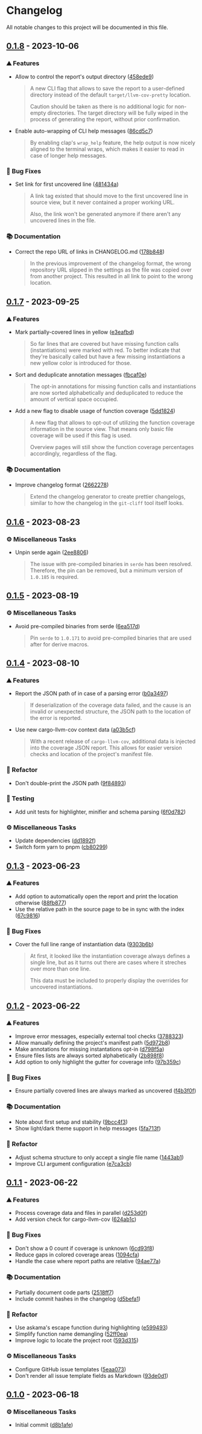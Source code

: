 # Changelog

All notable changes to this project will be documented in this file.

<!-- markdownlint-disable no-duplicate-header -->
<!-- markdownlint-disable no-trailing-spaces -->

## [0.1.8](https://github.com/dnaka91/llvm-cov-pretty/compare/v0.1.7...v0.1.8) - 2023-10-06

### <!-- 0 -->⛰️ Features

- Allow to control the report's output directory ([458ede9](https://github.com/dnaka91/llvm-cov-pretty/commit/458ede98a235693ef7af80d913a744587b9e29d3))
  > A new CLI flag that allows to save the report to a user-defined
  > directory instead of the default `target/llvm-cov-pretty` location.
  > 
  > Caution should be taken as there is no additional logic for non-empty
  > directories. The target directory will be fully wiped in the process of
  > generating the report, without prior confirmation.
- Enable auto-wrapping of CLI help messages ([86cd5c7](https://github.com/dnaka91/llvm-cov-pretty/commit/86cd5c7ad853570095e5aa0aec2fff39ce9b6c7e))
  > By enabling clap's `wrap_help` feature, the help output is now nicely
  > aligned to the terminal wraps, which makes it easier to read in case of
  > longer help messages.

### <!-- 1 -->🐛 Bug Fixes

- Set link for first uncovered line ([481434a](https://github.com/dnaka91/llvm-cov-pretty/commit/481434a271553ce5fea32bb1efe442a46611776b))
  > A link tag existed that should move to the first uncovered line in
  > source view, but it never contained a proper working URL.
  > 
  > Also, the link won't be generated anymore if there aren't any uncovered
  > lines in the file.

### <!-- 2 -->📚 Documentation

- Correct the repo URL of links in CHANGELOG.md ([178b848](https://github.com/dnaka91/llvm-cov-pretty/commit/178b84814997666d52fefbc533f902171000173a))
  > In the previous improvement of the changelog format, the wrong
  > repository URL slipped in the settings as the file was copied over from
  > another project. This resulted in all link to point to the wrong
  > location.

## [0.1.7](https://github.com/dnaka91/llvm-cov-pretty/compare/v0.1.6...v0.1.7) - 2023-09-25

### <!-- 0 -->⛰️ Features

- Mark partially-covered lines in yellow ([e3eafbd](https://github.com/dnaka91/llvm-cov-pretty/commit/e3eafbdd3a9bd998a5d371a0369a19f998bc964d))
  > So far lines that are covered but have missing function calls
  > (instantiations) were marked with red. To better indicate that they're
  > basically called but have a few missing instantiations a new yellow
  > color is introduced for those.
- Sort and deduplicate annotation messages ([fbcaf0e](https://github.com/dnaka91/llvm-cov-pretty/commit/fbcaf0eb85681e555292fc1052e50c42a79947e2))
  > The opt-in annotations for missing function calls and instantiations
  > are now sorted alphabetically and deduplicated to reduce the amount of
  > vertical space occupied.
- Add a new flag to disable usage of function coverage ([5dd1824](https://github.com/dnaka91/llvm-cov-pretty/commit/5dd18245a7632b10eee7243af031fb79ff4c2791))
  > A new flag that allows to opt-out of utilizing the function coverage
  > information in the source view. That means only basic file coverage will
  > be used if this flag is used.
  > 
  > Overview pages will still show the function coverage percentages
  > accordingly, regardless of the flag.

### <!-- 2 -->📚 Documentation

- Improve changelog format ([2662278](https://github.com/dnaka91/llvm-cov-pretty/commit/266227895382700d0c56c434d4c75597094c2012))
  > Extend the changelog generator to create prettier changelogs, similar to
  > how the changelog in the `git-cliff` tool itself looks.

## [0.1.6](https://github.com/dnaka91/llvm-cov-pretty/compare/v0.1.5...v0.1.6) - 2023-08-23

### <!-- 7 -->⚙️ Miscellaneous Tasks

- Unpin serde again ([2ee8806](https://github.com/dnaka91/llvm-cov-pretty/commit/2ee8806a488f6a6d405772f16dd236f7834fb6d9))
  > The issue with pre-compiled binaries in `serde` has been resolved.
  > Therefore, the pin can be removed, but a minimum version of `1.0.185` is
  > required.

## [0.1.5](https://github.com/dnaka91/llvm-cov-pretty/compare/v0.1.4...v0.1.5) - 2023-08-19

### <!-- 7 -->⚙️ Miscellaneous Tasks

- Avoid pre-compiled binaries from serde ([6ea517d](https://github.com/dnaka91/llvm-cov-pretty/commit/6ea517dda075136ff85b8b26b3c5c418068abf32))
  > Pin `serde` to `1.0.171` to avoid pre-compiled binaries that are used
  > after for derive macros.

## [0.1.4](https://github.com/dnaka91/llvm-cov-pretty/compare/v0.1.3...v0.1.4) - 2023-08-10

### <!-- 0 -->⛰️ Features

- Report the JSON path of in case of a parsing error ([b0a3497](https://github.com/dnaka91/llvm-cov-pretty/commit/b0a349721e48cb60f04a40484e4601d5a518e721))
  > If deserialization of the coverage data failed, and the cause is an
  > invalid or unexpected structure, the JSON path to the location of the
  > error is reported.
- Use new cargo-llvm-cov context data ([a03b5cf](https://github.com/dnaka91/llvm-cov-pretty/commit/a03b5cf89fc1f8479b93d652f20da9e41cdeb2b2))
  > With a recent release of `cargo-llvm-cov`, additional data is injected
  > into the coverage JSON report. This allows for easier version checks and
  > location of the project's manifest file.

### <!-- 4 -->🚜 Refactor

- Don't double-print the JSON path ([9f84893](https://github.com/dnaka91/llvm-cov-pretty/commit/9f84893028b7750134051d76b47331fc8ed9f766))

### <!-- 6 -->🧪 Testing

- Add unit tests for highlighter, minifier and schema parsing ([6f0d782](https://github.com/dnaka91/llvm-cov-pretty/commit/6f0d782c065a2c6b4a6e7c6bd7b99cbadabc0a0f))

### <!-- 7 -->⚙️ Miscellaneous Tasks

- Update dependencies ([dd1892f](https://github.com/dnaka91/llvm-cov-pretty/commit/dd1892f5cbcdfd48344036236441339e52c23d68))
- Switch form yarn to pnpm ([cb80299](https://github.com/dnaka91/llvm-cov-pretty/commit/cb8029936a5257f7ef5633aab96a306f66e23ad6))

## [0.1.3](https://github.com/dnaka91/llvm-cov-pretty/compare/v0.1.2...v0.1.3) - 2023-06-23

### <!-- 0 -->⛰️ Features

- Add option to automatically open the report and print the location otherwise ([88fb877](https://github.com/dnaka91/llvm-cov-pretty/commit/88fb87797fd39722e13c2dd05d7f40b45c93b615))
- Use the relative path in the source page to be in sync with the index ([67c9816](https://github.com/dnaka91/llvm-cov-pretty/commit/67c98161a5dd358511ecce1b9c6cedd71025da48))

### <!-- 1 -->🐛 Bug Fixes

- Cover the full line range of instantiation data ([9303b6b](https://github.com/dnaka91/llvm-cov-pretty/commit/9303b6b827d40e643ed5e00ec04afef0324f3d4f))
  > At first, it looked like the instantiation coverage always defines a
  > single line, but as it turns out there are cases where it streches over
  > more than one line.
  > 
  > This data must be included to properly display the overrides for
  > uncovered instantiations.

## [0.1.2](https://github.com/dnaka91/llvm-cov-pretty/compare/v0.1.1...v0.1.2) - 2023-06-22

### <!-- 0 -->⛰️ Features

- Improve error messages, especially external tool checks ([3788323](https://github.com/dnaka91/llvm-cov-pretty/commit/378832381d58ef6a43e755c90a94d34a26f6d2fb))
- Allow manually defining the project's manifest path ([5d972b8](https://github.com/dnaka91/llvm-cov-pretty/commit/5d972b8e00e5d337d30abfa0a3e875723b593bf2))
- Make annotations for missing instantations opt-in ([d798f5a](https://github.com/dnaka91/llvm-cov-pretty/commit/d798f5ae7196174680d3187eb6d16ae17529a0db))
- Ensure files lists are always sorted alphabetically ([2b898f8](https://github.com/dnaka91/llvm-cov-pretty/commit/2b898f8181b5ce5d318e2f3e3625a93d53aa4ea8))
- Add option to only highlight the gutter for coverage info ([97b359c](https://github.com/dnaka91/llvm-cov-pretty/commit/97b359c08a46a96e33cab6197ba706c865987822))

### <!-- 1 -->🐛 Bug Fixes

- Ensure partially covered lines are always marked as uncovered ([f4b3f0f](https://github.com/dnaka91/llvm-cov-pretty/commit/f4b3f0fbe0b1782c346e230d23cab21d97b6abab))

### <!-- 2 -->📚 Documentation

- Note about first setup and stability ([9bcc4f3](https://github.com/dnaka91/llvm-cov-pretty/commit/9bcc4f3b1a9fc485115260057a3ea1163c2342dc))
- Show light/dark theme support in help messages ([5fa713f](https://github.com/dnaka91/llvm-cov-pretty/commit/5fa713ff627e5f677eb9ba758e2b5b6247f988ce))

### <!-- 4 -->🚜 Refactor

- Adjust schema structure to only accept a single file name ([1443ab1](https://github.com/dnaka91/llvm-cov-pretty/commit/1443ab1d12f877f465f675246327c71de898a155))
- Improve CLI argument configuration ([e7ca3cb](https://github.com/dnaka91/llvm-cov-pretty/commit/e7ca3cb48618ea3e9de02a66be725a4dff084a52))

## [0.1.1](https://github.com/dnaka91/llvm-cov-pretty/compare/v0.1.0...v0.1.1) - 2023-06-22

### <!-- 0 -->⛰️ Features

- Process coverage data and files in parallel ([d253d0f](https://github.com/dnaka91/llvm-cov-pretty/commit/d253d0f562cc585700f46d53bbccb9c1e2703ea9))
- Add version check for cargo-llvm-cov ([624ab1c](https://github.com/dnaka91/llvm-cov-pretty/commit/624ab1c6cf4f18df31a33ca48e4c545f1e78e6c2))

### <!-- 1 -->🐛 Bug Fixes

- Don't show a 0 count if coverage is unknown ([6cd93f8](https://github.com/dnaka91/llvm-cov-pretty/commit/6cd93f8cd7788cda76d874c365277433ee5e117c))
- Reduce gaps in colored coverage areas ([1094cfa](https://github.com/dnaka91/llvm-cov-pretty/commit/1094cfad0909381a3c118a128b2b2d387b02898f))
- Handle the case where report paths are relative ([94ae77a](https://github.com/dnaka91/llvm-cov-pretty/commit/94ae77a6b8ac213f22b40cb43382170458ff9970))

### <!-- 2 -->📚 Documentation

- Partially document code parts ([2518ff7](https://github.com/dnaka91/llvm-cov-pretty/commit/2518ff74e27caf081cb8114eaa277eef78c80b2a))
- Include commit hashes in the changelog ([d5befa1](https://github.com/dnaka91/llvm-cov-pretty/commit/d5befa1a7aa7dd93f09ec2a5e15d9d1f25fc5a93))

### <!-- 4 -->🚜 Refactor

- Use askama's escape function during highlighting ([e599493](https://github.com/dnaka91/llvm-cov-pretty/commit/e599493e6c5f7003a262ed6fb8b913de9c92caca))
- Simplify function name demangling ([52ff0ea](https://github.com/dnaka91/llvm-cov-pretty/commit/52ff0ea739cbaeb2ecb766611540027c3171ba68))
- Improve logic to locate the project root ([593d315](https://github.com/dnaka91/llvm-cov-pretty/commit/593d315c13a5988f05e9cb1d190fd9b10534a718))

### <!-- 7 -->⚙️ Miscellaneous Tasks

- Configure GitHub issue templates ([5eaa073](https://github.com/dnaka91/llvm-cov-pretty/commit/5eaa073e87937e0361cd5818844fbfc06ee5ca34))
- Don't render all issue template fields as Markdown ([93de0d1](https://github.com/dnaka91/llvm-cov-pretty/commit/93de0d109aedc3de9fae2f004a4b9efd3156fd63))

## [0.1.0](https://github.com/dnaka91/llvm-cov-pretty/releases/tag/v0.1.0) - 2023-06-18

### <!-- 7 -->⚙️ Miscellaneous Tasks

- Initial commit ([d8b1afe](https://github.com/dnaka91/llvm-cov-pretty/commit/d8b1afe2b1efa06b3b78d7fa7789b963b1df8dd2))

<!-- generated by git-cliff -->
